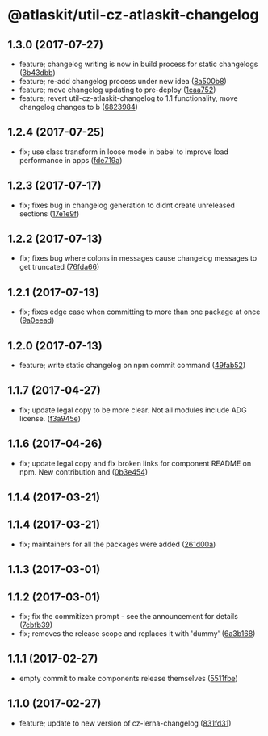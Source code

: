 # @atlaskit/util-cz-atlaskit-changelog


## 1.3.0 (2017-07-27)


* feature; changelog writing is now in build process for static changelogs ([3b43dbb](https://bitbucket.org/atlassian/atlaskit/commits/3b43dbb))
* feature; re-add changelog process under new idea ([8a500b8](https://bitbucket.org/atlassian/atlaskit/commits/8a500b8))
* feature; move changelog updating to pre-deploy ([1caa752](https://bitbucket.org/atlassian/atlaskit/commits/1caa752))
* feature; revert util-cz-atlaskit-changelog to 1.1 functionality, move changelog changes to b ([6823984](https://bitbucket.org/atlassian/atlaskit/commits/6823984))

## 1.2.4 (2017-07-25)


* fix; use class transform in loose mode in babel to improve load performance in apps ([fde719a](https://bitbucket.org/atlassian/atlaskit/commits/fde719a))

## 1.2.3 (2017-07-17)


* fix; fixes bug in changelog generation to didnt create unreleased sections ([17e1e9f](https://bitbucket.org/atlassian/atlaskit/commits/17e1e9f))

## 1.2.2 (2017-07-13)


* fix; fixes bug where colons in messages cause changelog messages to get truncated ([76fda66](https://bitbucket.org/atlassian/atlaskit/commits/76fda66))

## 1.2.1 (2017-07-13)


* fix; fixes edge case when committing to more than one package at once ([9a0eead](https://bitbucket.org/atlassian/atlaskit/commits/9a0eead))

## 1.2.0 (2017-07-13)


* feature; write static changelog on npm commit command ([49fab52](https://bitbucket.org/atlassian/atlaskit/commits/49fab52))

## 1.1.7 (2017-04-27)


* fix; update legal copy to be more clear. Not all modules include ADG license. ([f3a945e](https://bitbucket.org/atlassian/atlaskit/commits/f3a945e))

## 1.1.6 (2017-04-26)


* fix; update legal copy and fix broken links for component README on npm. New contribution and ([0b3e454](https://bitbucket.org/atlassian/atlaskit/commits/0b3e454))

## 1.1.4 (2017-03-21)

## 1.1.4 (2017-03-21)


* fix; maintainers for all the packages were added ([261d00a](https://bitbucket.org/atlassian/atlaskit/commits/261d00a))

## 1.1.3 (2017-03-01)

## 1.1.2 (2017-03-01)


* fix; fix the commitizen prompt - see the announcement for details ([7cbfb39](https://bitbucket.org/atlassian/atlaskit/commits/7cbfb39))
* fix; removes the release scope and replaces it with 'dummy' ([6a3b168](https://bitbucket.org/atlassian/atlaskit/commits/6a3b168))

## 1.1.1 (2017-02-27)


* empty commit to make components release themselves ([5511fbe](https://bitbucket.org/atlassian/atlaskit/commits/5511fbe))

## 1.1.0 (2017-02-27)


* feature; update to new version of cz-lerna-changelog ([831fd31](https://bitbucket.org/atlassian/atlaskit/commits/831fd31))

